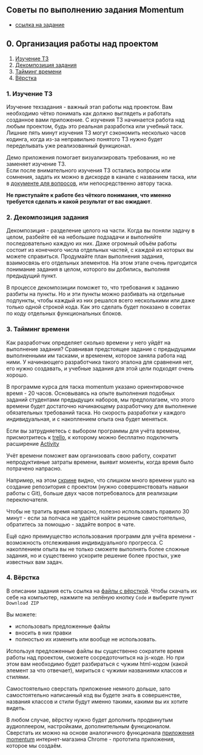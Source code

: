 ## Советы по выполнению задания Momentum
- [ссылка на задание](stage0/momentum/momentum.md)

## 0. Организация работы над проектом
1. [Изучение ТЗ](#_1-Изучение-ТЗ)
2. [Декомпозиция задания](#_2-Декомпозиция-задания)
3. [Тайминг времени](#_3-Тайминг-времени)
4. [Вёрстка](#_4-Вёрстка)

### 1. Изучение ТЗ
Изучение техзадания - важный этап работы над проектом. Вам необходимо чётко понимать как должно выглядеть и работать созданное вами приложение. С изучения ТЗ начинается работа над любым проектом, будь это реальная разработка или учебный таск. Лишние пять минут изучения ТЗ могут сэкономить несколько часов кодинга, когда из-за неправильно понятого ТЗ нужно будет переделывать уже реализованный функционал.

Демо приложения помогает визуализировать требования, но не заменяет изучение ТЗ.  
Если после внимательного изучения ТЗ остались вопросы или сомнения, задать их можно в дискорде в канале с названием таска, или в [документе для вопросов](https://docs.google.com/spreadsheets/d/1dMDLBC4-1XPaVMehZB6DqetToXZhq4x0PiZtj-jvLRc/edit#gid=1153986630), или непосредственно автору таска.

**Не приступайте к работе без чёткого понимания, что именно требуется сделать и какой результат от вас ожидают**.

### 2. Декомпозиция задания
Декомпозиция - разделение целого на части. Когда вы поняли задачу в целом, разбейте её на небольшие подзадачи и выполняйте последовательно каждую их них. Даже огромный объём работы состоит из конечного числа отдельных частей, с каждой из которых вы можете справиться. Продумайте план выполнения задания, взаимосвязь его отдельных элементов. На этом этапе очень пригодится понимание задания в целом, которого вы добились, выполняя предыдущий пункт.

В процессе декомпозиции поможет то, что требования к заданию разбиты на пункты. Но и эти пункты можно разбивать на отдельные подпункты, чтобы каждый из них решался всего несколькими или даже только одной строкой кода. Как это сделать будет показано в советах по коду отдельных функциональных блоков.

### 3. Тайминг времени
Как разработчик определяет сколько времени у него уйдёт на выполнение задания? Сравнивая предстоящее задание с предыдущими выполненными им тасками, и временем, которое заняла работа над ними. У начинающего разработчика такого эталона для сравнения нет, его нужно создавать, и учебные задания для этой цели подходят очень хорошо.

В программе курса для таска momentum указано ориентировочное время - 20 часов. Основываясь на опыте выполнения подобных заданий студентами предыдущих наборов, мы предполагаем, что этого времени будет достаточно начинающему разработчику для выполнение обязательных требований таска. Но скорость разработки у каждого индивидуальная, и с накоплением опыта она будет меняться. 

Если вы затрудняетесь с выбором программы для учёта времени, присмотритесь к [trello](https://netology.ru/blog/trello), к которому можно бесплатно подключить расширение [Activity](https://texterra.ru/blog/prokachay-svoy-trello-rasshireniy-i-integratsiy-dlya-produktivnoy-raboty.html)  

Учёт времени поможет вам организовать свою работу, сократит непродуктивные затраты времени, выявит моменты, когда время было потрачено напрасно.

Например, на этом [скрине](../images/trello.jpg) видно, что слишком много времени ушло на создание репозитория с проектом (нужно совершенствовать навыки работы с Git), больше двух часов потребовалось для реализации переключателя.

Чтобы не тратить время напрасно, полезно использовать правило 30 минут - если за полчаса не удаётся найти решение самостоятельно, обратитесь за помощью - задайте вопрос в чате.

Ещё одно преимущество использования программ для учёта времени - возможность отслеживания индивидуального прогресса. С накоплением опыта вы не только сможете выполнять более сложные задания, но и существенно ускорите решение более простых, уже известных вам задач.

### 4. Вёрстка
В описании задания есть ссылка на [файлы с вёрсткой](https://github.com/rolling-scopes-school/stage1-tasks/tree/momentum). Чтобы скачать их себе на компьютер, нажмите на зелёную кнопку `Code` и выберите пункт `Download ZIP`

Вы можете:
- использовать предложенные файлы
- вносить в них правки
- полностью их изменить или вообще не использовать.

Используя предложенные файлы вы существенно сократите время работы над проектом, сможете сосредоточиться на js-коде. Но при этом вам необходимо будет разбираться с чужим html-кодом (какой элемент за что отвечает), мириться с чужими названиями классов и стилями.

Самостоятельно сверстать приложение немного дольше, зато самостоятельно написанный код вы будете знать в совершенстве, названия классов и стили будут именно такими, какими вы их хотите видеть.

В любом случае, вёрстку нужно будет дополнить продвинутым аудиоплеером, настройками, дополнительным функционалом. Сверстать их можно на основе аналогичного функционала [приложения momentum](https://chrome.google.com/webstore/detail/momentum/laookkfknpbbblfpciffpaejjkokdgca?hl=ru) интернет-магазина Chrome - прототипа приложения, которое мы создаём.